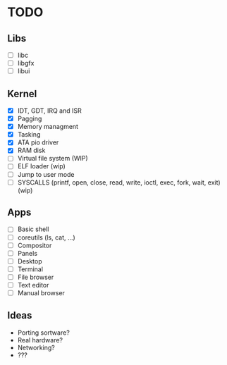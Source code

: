 # TODO

## Libs

- [ ] libc
- [ ] libgfx
- [ ] libui

## Kernel

- [x] IDT, GDT, IRQ and ISR
- [x] Pagging
- [x] Memory managment
- [x] Tasking
- [x] ATA pio driver
- [x] RAM disk
- [ ] Virtual file system (WIP)
- [ ] ELF loader (wip)
- [ ] Jump to user mode
- [ ] SYSCALLS (printf, open, close, read, write, ioctl, exec, fork, wait, exit) (wip)

## Apps

- [ ] Basic shell
- [ ] coreutils (ls, cat, ...)
- [ ] Compositor
- [ ] Panels
- [ ] Desktop
- [ ] Terminal
- [ ] File browser
- [ ] Text editor
- [ ] Manual browser

## Ideas

- Porting sortware?
- Real hardware?
- Networking?
- ???
